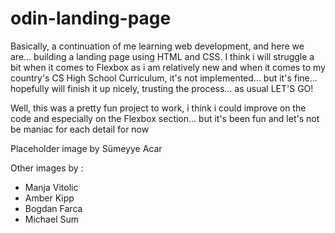 # odin-landing-page
Basically, a continuation of me learning web development, and here we are...
building a landing page using HTML and CSS.
I think i will struggle a bit when it comes to Flexbox as i am relatively new and when it comes to my country's CS High School Curriculum, it's not implemented...
but it's fine... hopefully will finish it up nicely, trusting the process... as usual
LET'S GO!

Well, this was a pretty fun project to work, i think i could improve on the code and especially on the Flexbox section... but it's been fun and let's not be maniac for each detail for now


Placeholder image by Sümeyye Acar
 
Other images by :
- Manja Vitolic
- Amber Kipp
- Bogdan Farca
- Michael Sum 